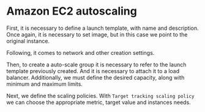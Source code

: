 # Amazon EC2 autoscaling

First, it is necessary to define a launch template, with name and description. Once again, it is necessary to set image, but in this case we point to the original instance. 

Following, it comes to network and other creation settings.

Then, to create a auto-scale group it is necessary to refer to the launch template previously created. And it is necessary to attach it to a load balancer. Additionally, we must define the desired capacity, along with minimum and maximum limits.

Next, we define the scaling policies. With `Target tracking scaling policy` we can choose the appropriate metric, target value and instances needs.
